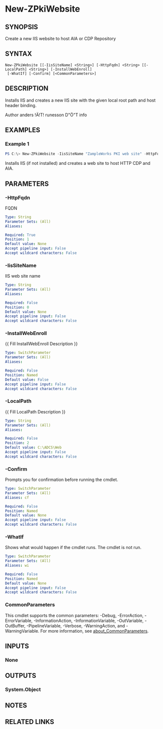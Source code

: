 ﻿---
external help file: PsZPki.psm1-help.xml
Module Name: ZPki
online version:
schema: 2.0.0
---

# New-ZPkiWebsite

## SYNOPSIS
Create a new IIS website to host AIA or CDP Repository

## SYNTAX

```
New-ZPkiWebsite [[-IisSiteName] <String>] [-HttpFqdn] <String> [[-LocalPath] <String>] [-InstallWebEnroll]
 [-WhatIf] [-Confirm] [<CommonParameters>]
```

## DESCRIPTION
Installs IIS and creates a new IIS site with the given local root path and host header binding.

Author anders !Ä!T!
runesson D"Ö"T info

## EXAMPLES

### Example 1
```powershell
PS C:\> New-ZPkiWebsite -IisSiteName "ZampleWorks PKI web site" -HttpFqdn "pki.zampleworks.com" -LocalPath "C:\ADCS\Web"
```

Installs IIS (if not installed) and creates a web site to host HTTP CDP and AIA.

## PARAMETERS

### -HttpFqdn
FQDN

```yaml
Type: String
Parameter Sets: (All)
Aliases:

Required: True
Position: 1
Default value: None
Accept pipeline input: False
Accept wildcard characters: False
```

### -IisSiteName
IIS web site name

```yaml
Type: String
Parameter Sets: (All)
Aliases:

Required: False
Position: 0
Default value: None
Accept pipeline input: False
Accept wildcard characters: False
```

### -InstallWebEnroll
{{ Fill InstallWebEnroll Description }}

```yaml
Type: SwitchParameter
Parameter Sets: (All)
Aliases:

Required: False
Position: Named
Default value: False
Accept pipeline input: False
Accept wildcard characters: False
```

### -LocalPath
{{ Fill LocalPath Description }}

```yaml
Type: String
Parameter Sets: (All)
Aliases:

Required: False
Position: 2
Default value: C:\ADCS\Web
Accept pipeline input: False
Accept wildcard characters: False
```

### -Confirm
Prompts you for confirmation before running the cmdlet.

```yaml
Type: SwitchParameter
Parameter Sets: (All)
Aliases: cf

Required: False
Position: Named
Default value: None
Accept pipeline input: False
Accept wildcard characters: False
```

### -WhatIf
Shows what would happen if the cmdlet runs. The cmdlet is not run.

```yaml
Type: SwitchParameter
Parameter Sets: (All)
Aliases: wi

Required: False
Position: Named
Default value: None
Accept pipeline input: False
Accept wildcard characters: False
```

### CommonParameters
This cmdlet supports the common parameters: -Debug, -ErrorAction, -ErrorVariable, -InformationAction, -InformationVariable, -OutVariable, -OutBuffer, -PipelineVariable, -Verbose, -WarningAction, and -WarningVariable. For more information, see [about_CommonParameters](http://go.microsoft.com/fwlink/?LinkID=113216).

## INPUTS

### None

## OUTPUTS

### System.Object
## NOTES

## RELATED LINKS
